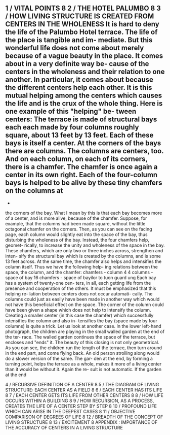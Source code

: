 1 / VITAL POINTS	8
2 / THE HOTEL PALUMBO	8
3 / HOW LIVING STRUCTURE IS CREATED FROM CENTERS IN THE WHOLENESS
It is hard to deny the life of the Palumbo Hotel
terrace. The life of the place is tangible and im-
mediate. But this wonderful life does not come
about merely because of a vague beauty in the
place. It comes about in a very
definite way be-
cause of the centers in the wholeness and their
relation to one another. In particular, it comes
about because the different centers help each other.
It is this mutual helping among the centers
which causes the life and is the crux of the whole
thing. Here is one example of this "helping" be-
tween centers: The terrace is made of structural
bays
each
each made by four columns
roughly square, about 13 feet by 13 feet. Each of
these bays is itself a center. At the corners of the
bays there are columns. The columns are centers,
too. And on each column, on each of its corners,
there is a chamfer. The chamfer is once again a
center in its own right.
Each of the four-column bays is helped to be
alive by these tiny chamfers on the columns at
-
-
the corners of the bay. What I mean by this is
that each bay becomes more of a center, and is
more alive, because of the chamfer. Suppose, for
example, that the columns had been made
square, without the little octagonal chamfer on
the corners. Then, as you can see on the facing
page, each column would slightly eat into the
space of the bay, thus disturbing the wholeness of
the bay. Instead, the four chamfers help, geomet-
rically, to increase the unity and wholeness of the
space in the bay. These chamfers, which are only
two or three inches across, strengthen and inten-
sify the structural bay which is created by the
columns, and is some 13 feet across. At the same
time, the chamfer also helps and intensifies the
column itself. Thus we have the following help-
ing relations between the space, the column, and
the chamfer:
chamfers - column
4
4 columns - space of bay
16 chamfers - space of bayilor to
tuon guard
ung
Each bay has a system of twenty-one cen-
ters, in all, each getting life from the presence
and cooperation of the others.
It must be emphasized that this helping re-
lation between centers does not occur automati-
cally. The columns could just as easily have been
made in another way which would not have this
beneficial effect on the space. The corner of the
column could have been given a shape which
does not help to intensify the column. Creating a
smaller center (in this case the chamfer) which
successfully intensifies the column and also in-
tensifies the bay (space made by four columns) is
quite a trick.
Let us look at another case. In the lower
left-hand photograph, the children are playing
in the small walled garden at the end of the ter-
race. The walled garden continues the space of
the terrace, but encloses and "ends" it. The
beauty of this closing is not only geometrical. As
you can see, the children run the length of the
terrace, then turn around in the end part, and
come flying back. An old person strolling along
would do a slower version of the same. The gar-
den at the end, by forming a turning point, helps
the terrace as a whole, makes it more of a living
center than it would be without it. Again the re-
sult is not automatic. If the garden at the end

4 / RECURSIVE DEFINITION OF A CENTER	8
5 / THE DIAGRAM OF LIVING STRUCTURE: EACH CENTER AS A FIELD	8
6 / EACH CENTER HAS ITS LIFE	8
7 / EACH CENTER GETS ITS LIFE FROM OTHER CENTERS	8
8 / HOW LIFE OCCURS WITHIN A BUILDING	8
9 / HOW RECURSION, AS A PROCESS, CREATES THE LIFE OF A CENTER STEP BY STEP	8
10 / PROFOUND LIFE WHICH CAN ARISE IN THE DEEPEST CASES	8
11 / OBJECTIVE COMPARISON OF DEGREES OF LIFE	8
12 / BREADTH OF THE CONCEPT OF LIVING STRUCTURE	8
13 / EXCITEMENT	8
APPENDIX : IMPORTANCE OF THE ACCURACY OF CENTERS IN A LIVING STRUCTURE

